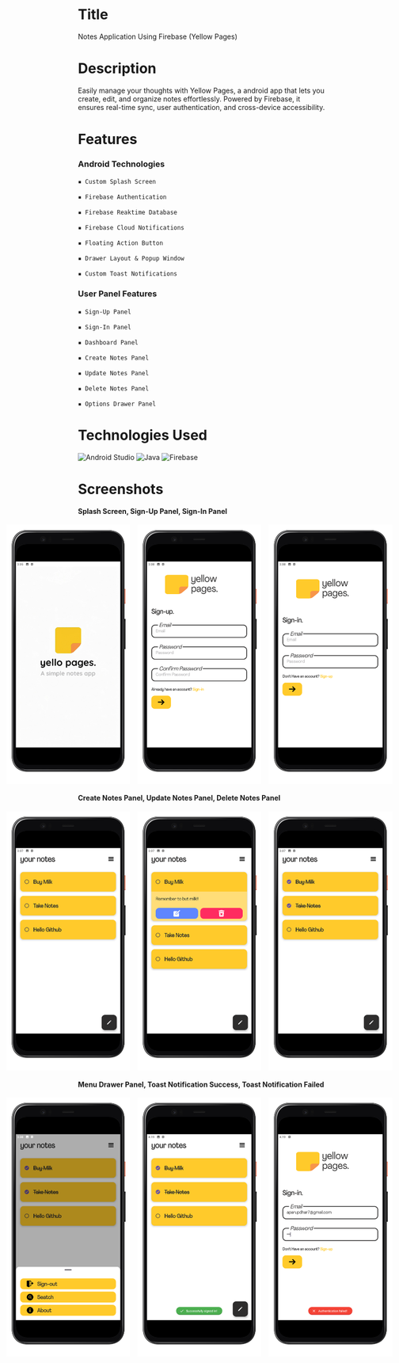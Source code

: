 # Title
Notes Application Using Firebase (Yellow Pages)

# Description
Easily manage your thoughts with Yellow Pages, a android app that lets you create, edit, and organize notes effortlessly.
Powered by Firebase, it ensures real-time sync, user authentication, and cross-device accessibility.

# Features
### Android Technologies

`▪ Custom Splash Screen`

`▪ Firebase Authentication`
  
`▪ Firebase Reaktime Database`

`▪ Firebase Cloud Notifications`

`▪ Floating Action Button`

`▪ Drawer Layout & Popup Window`

`▪ Custom Toast Notifications`

### User Panel Features

`▪ Sign-Up Panel`

`▪ Sign-In Panel`

`▪ Dashboard Panel`

`▪ Create Notes Panel`

`▪ Update Notes Panel`

`▪ Delete Notes Panel`

`▪ Options Drawer Panel`

# Technologies Used
![Android Studio](https://img.shields.io/badge/Android_Studio-3DDC84?style=for-the-badge&logo=android-studio&logoColor=white)
![Java](https://img.shields.io/badge/java-%23ED8B00.svg?style=for-the-badge&logo=openjdk&logoColor=white)
![Firebase](https://img.shields.io/badge/firebase-ffca28?style=for-the-badge&logo=firebase&logoColor=black)

# Screenshots
#### Splash Screen, Sign-Up Panel, Sign-In Panel
<div style="display: flex; justify-content: center; align-items: center;">
  <img src="https://github.com/Aparup-Dhar/Notes-Application-Using-Firebase/blob/b451a2d239c09c39a427fc7ab62e28ea2256949f/screenshots/Screenshot_2024.11.16_15.05.40.220-portrait.png" style="width: 250px; margin-right: 15px;"/>
  <img src="https://github.com/Aparup-Dhar/Notes-Application-Using-Firebase/blob/b451a2d239c09c39a427fc7ab62e28ea2256949f/screenshots/Screenshot_2024.11.16_15.08.20.854-portrait.png" style="width: 250px; margin-right: 15px;"/>
  <img src="https://github.com/Aparup-Dhar/Notes-Application-Using-Firebase/blob/b451a2d239c09c39a427fc7ab62e28ea2256949f/screenshots/Screenshot_2024.11.16_15.08.15.354-portrait.png" style="width: 250px; margin-right: 15px;"/>
</div>

#### Create Notes Panel, Update Notes Panel, Delete Notes Panel
<div style="display: flex; justify-content: center; align-items: center;">
  <img src="https://github.com/Aparup-Dhar/Notes-Application-Using-Firebase/blob/b451a2d239c09c39a427fc7ab62e28ea2256949f/screenshots/Screenshot_2024.11.16_15.07.34.321-portrait.png" style="width: 250px; margin-right: 15px;"/>
  <img src="https://github.com/Aparup-Dhar/Notes-Application-Using-Firebase/blob/b451a2d239c09c39a427fc7ab62e28ea2256949f/screenshots/Screenshot_2024.11.16_15.07.40.587-portrait.png" style="width: 250px; margin-right: 15px;"/>
  <img src="https://github.com/Aparup-Dhar/Notes-Application-Using-Firebase/blob/b451a2d239c09c39a427fc7ab62e28ea2256949f/screenshots/Screenshot_2024.11.16_15.07.58.387-portrait.png" style="width: 250px; margin-right: 15px;"/>
</div>

#### Menu Drawer Panel, Toast Notification Success, Toast Notification Failed
<div style="display: flex; justify-content: center; align-items: center;">
  <img src="https://github.com/Aparup-Dhar/Notes-Application-Using-Firebase/blob/b451a2d239c09c39a427fc7ab62e28ea2256949f/screenshots/Screenshot_2024.11.16_15.08.10.454-portrait.png" style="width: 250px; margin-right: 15px;"/>
  <img src="https://github.com/Aparup-Dhar/Notes-Application-Using-Firebase/blob/20a98a5fdfc276f8d96f40fa7c323d334551c71b/screenshots/Screenshot_2024.11.16_16.19.31.985-portrait.png" style="width: 250px; margin-right: 15px;"/>
  <img src="https://github.com/Aparup-Dhar/Notes-Application-Using-Firebase/blob/20a98a5fdfc276f8d96f40fa7c323d334551c71b/screenshots/Screenshot_2024.11.16_16.19.24.751-portrait.png" style="width: 250px; margin-right: 15px;"/>
</div>
